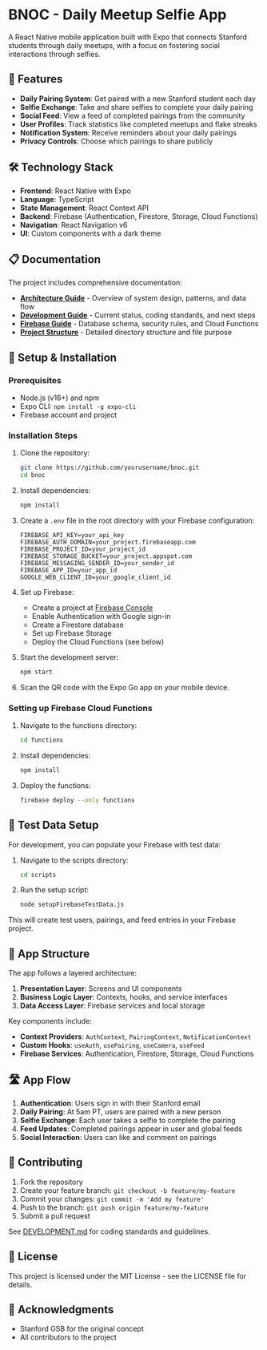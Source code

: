 # BNOC - Daily Meetup Selfie App

A React Native mobile application built with Expo that connects Stanford students through daily meetups, with a focus on fostering social interactions through selfies.

## 📱 Features

- **Daily Pairing System**: Get paired with a new Stanford student each day
- **Selfie Exchange**: Take and share selfies to complete your daily pairing
- **Social Feed**: View a feed of completed pairings from the community
- **User Profiles**: Track statistics like completed meetups and flake streaks
- **Notification System**: Receive reminders about your daily pairings
- **Privacy Controls**: Choose which pairings to share publicly

## 🛠️ Technology Stack

- **Frontend**: React Native with Expo
- **Language**: TypeScript
- **State Management**: React Context API
- **Backend**: Firebase (Authentication, Firestore, Storage, Cloud Functions)
- **Navigation**: React Navigation v6
- **UI**: Custom components with a dark theme

## 📋 Documentation

The project includes comprehensive documentation:

- [**Architecture Guide**](./doc/ARCHITECTURE.md) - Overview of system design, patterns, and data flow
- [**Development Guide**](./doc/DEVELOPMENT.md) - Current status, coding standards, and next steps
- [**Firebase Guide**](./doc/FIREBASE.md) - Database schema, security rules, and Cloud Functions
- [**Project Structure**](./doc/project-structure.md) - Detailed directory structure and file purpose

## 🚀 Setup & Installation

### Prerequisites

- Node.js (v16+) and npm
- Expo CLI: `npm install -g expo-cli`
- Firebase account and project

### Installation Steps

1. Clone the repository:
   ```bash
   git clone https://github.com/yourusername/bnoc.git
   cd bnoc
   ```

2. Install dependencies:
   ```bash
   npm install
   ```

3. Create a `.env` file in the root directory with your Firebase configuration:
   ```
   FIREBASE_API_KEY=your_api_key
   FIREBASE_AUTH_DOMAIN=your_project.firebaseapp.com
   FIREBASE_PROJECT_ID=your_project_id
   FIREBASE_STORAGE_BUCKET=your_project.appspot.com
   FIREBASE_MESSAGING_SENDER_ID=your_sender_id
   FIREBASE_APP_ID=your_app_id
   GOOGLE_WEB_CLIENT_ID=your_google_client_id
   ```

4. Set up Firebase:
   - Create a project at [Firebase Console](https://console.firebase.google.com)
   - Enable Authentication with Google sign-in
   - Create a Firestore database
   - Set up Firebase Storage
   - Deploy the Cloud Functions (see below)

5. Start the development server:
   ```bash
   npm start
   ```

6. Scan the QR code with the Expo Go app on your mobile device.

### Setting up Firebase Cloud Functions

1. Navigate to the functions directory:
   ```bash
   cd functions
   ```

2. Install dependencies:
   ```bash
   npm install
   ```

3. Deploy the functions:
   ```bash
   firebase deploy --only functions
   ```

## 🧪 Test Data Setup

For development, you can populate your Firebase with test data:

1. Navigate to the scripts directory:
   ```bash
   cd scripts
   ```

2. Run the setup script:
   ```bash
   node setupFirebaseTestData.js
   ```

This will create test users, pairings, and feed entries in your Firebase project.

## 📱 App Structure

The app follows a layered architecture:

1. **Presentation Layer**: Screens and UI components
2. **Business Logic Layer**: Contexts, hooks, and service interfaces
3. **Data Access Layer**: Firebase services and local storage

Key components include:

- **Context Providers**: `AuthContext`, `PairingContext`, `NotificationContext`
- **Custom Hooks**: `useAuth`, `usePairing`, `useCamera`, `useFeed`
- **Firebase Services**: Authentication, Firestore, Storage, Cloud Functions

## 🛣️ App Flow

1. **Authentication**: Users sign in with their Stanford email
2. **Daily Pairing**: At 5am PT, users are paired with a new person
3. **Selfie Exchange**: Each user takes a selfie to complete the pairing
4. **Feed Updates**: Completed pairings appear in user and global feeds
5. **Social Interaction**: Users can like and comment on pairings

## 👥 Contributing

1. Fork the repository
2. Create your feature branch: `git checkout -b feature/my-feature`
3. Commit your changes: `git commit -m 'Add my feature'`
4. Push to the branch: `git push origin feature/my-feature`
5. Submit a pull request

See [DEVELOPMENT.md](./doc/DEVELOPMENT.md) for coding standards and guidelines.

## 📄 License

This project is licensed under the MIT License - see the LICENSE file for details.

## 🙏 Acknowledgments

- Stanford GSB for the original concept
- All contributors to the project
